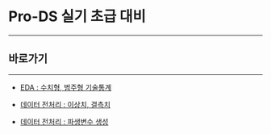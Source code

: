 # Pro-DS 실기 초급 대비

---

## 바로가기

---

- [EDA : 수치형, 범주형 기술통계](https://github.com/wjsrlahrlco1998/TIL/blob/master/Pro_DS_Beginner/[ProDS]EDA.md)

- [데이터 전처리 : 이상치, 결측치](https://github.com/wjsrlahrlco1998/TIL/blob/master/Pro_DS_Beginner/[ProDS]Data_Preprocessing_1.md)

- [데이터 전처리 : 파생변수 생성](https://github.com/wjsrlahrlco1998/TIL/blob/master/Pro_DS_Beginner/[ProDS]Data_Preprocessing_2.md)